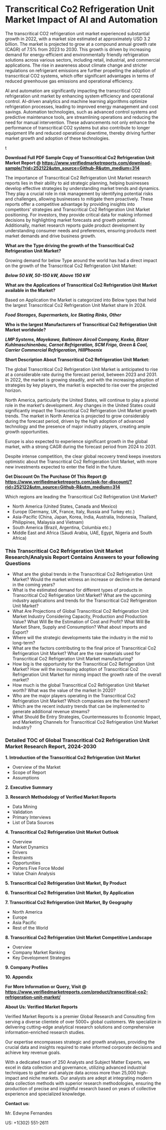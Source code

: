 <meta name="title" content="Global Transcritical Co2 Refrigeration Unit Market Impact of AI and Automation"><meta name="description" content="The transcritical CO2 refrigeration unit market experienced substantial growth in 2022, with a market size estimated at approximately USD 3.2 billion. The market is pr"><meta name="title" content="Transcritical Co2 Refrigeration Unit Market Size, Share, Scope, Trends, Growth, Opportunities, Analysis, Forecast"><h1>Transcritical Co2 Refrigeration Unit Market Impact of AI and Automation</h1><p>The transcritical CO2 refrigeration unit market experienced substantial growth in 2022, with a market size estimated at approximately USD 3.2 billion. The market is projected to grow at a compound annual growth rate (CAGR) of 7.5% from 2023 to 2030. This growth is driven by increasing demand for energy-efficient and environmentally friendly refrigeration solutions across various sectors, including retail, industrial, and commercial applications. The rise in awareness about climate change and stricter regulations on refrigerant emissions are further propelling the adoption of transcritical CO2 systems, which offer significant advantages in terms of reduced greenhouse gas emissions and operational efficiency.</p><p>AI and automation are significantly impacting the transcritical CO2 refrigeration unit market by enhancing system efficiency and operational control. AI-driven analytics and machine learning algorithms optimize refrigeration processes, leading to improved energy management and cost savings. Automation technologies, such as advanced control systems and predictive maintenance tools, are streamlining operations and reducing the need for manual intervention. These advancements not only enhance the performance of transcritical CO2 systems but also contribute to longer equipment life and reduced operational downtime, thereby driving further market growth and adoption of these technologies.</p>t</p><p id="" class=""><strong>Download Full PDF Sample Copy of Transcritical Co2 Refrigeration Unit Market Report @ <a href="https://www.verifiedmarketreports.com/download-sample/?rid=252122&utm_source=Github-R&utm_medium=314" target="_blank">https://www.verifiedmarketreports.com/download-sample/?rid=252122&utm_source=Github-R&utm_medium=314</a></strong></p><p>The importance of&nbsp;Transcritical Co2 Refrigeration Unit Market research reports lies in their ability to aid strategic planning, helping businesses develop effective strategies by understanding market trends and dynamics. They play a crucial role in risk management by identifying potential risks and challenges, allowing businesses to mitigate them proactively. These reports offer a competitive advantage by providing insights into competitors' strategies and Transcritical Co2 Refrigeration Unit Market positioning. For investors, they provide critical data for making informed decisions by highlighting market forecasts and growth potential. Additionally, market research reports guide product development by understanding consumer needs and preferences, ensuring products meet market demands and drive business growth.</p><p><strong>What are the&nbsp;Type driving the growth of the Transcritical Co2 Refrigeration Unit Market?</strong></p><p id="" class="">Growing demand for below Type around the world has had a direct impact on the growth of the Transcritical Co2 Refrigeration Unit Market:</p><em><strong>Below 50 kW, 50-150 kW, Above 150 kW</strong></em></p><strong>What are the&nbsp;Applications&nbsp;of Transcritical Co2 Refrigeration Unit Market available in the Market?</strong></p><p id="" class="">Based on Application the Market is categorized into Below types that held the largest Transcritical Co2 Refrigeration Unit Market share In 2024.</p><em><strong>Food Storages, Supermarkets, Ice Skating Rinks, Other</strong></em></p><strong>Who is the largest Manufacturers of Transcritical Co2 Refrigeration Unit Market worldwide?</strong></p><p><em><strong>LMP Systems, Mayekawa, Baltimore Aircoil Company, Koxka, Bitzer Kuhlmaschinenbau, Carnot Refrigeration, SCM Frigo, Green & Cool, Carrier Commercial Refrigeration, HillPhoenix</strong></em></p><p id="" class=""><strong>Short Description About Transcritical Co2 Refrigeration Unit Market:</strong></p><p>The global Transcritical Co2 Refrigeration Unit Market is anticipated to rise at a considerable rate during the forecast period, between 2023 and 2031. In 2022, the market is growing steadily, and with the increasing adoption of strategies by key players, the market is expected to rise over the projected horizon.</p><p>North America, particularly the United States, will continue to play a pivotal role in the market's development. Any changes in the United States could significantly impact the Transcritical Co2 Refrigeration Unit Market growth trends. The market in North America is projected to grow considerably during the forecast period, driven by the high adoption of advanced technology and the presence of major industry players, creating ample growth opportunities.</p><p>Europe is also expected to experience significant growth in the global market, with a strong CAGR during the forecast period from 2024 to 2031.</p><p>Despite intense competition, the clear global recovery trend keeps investors optimistic about the Transcritical Co2 Refrigeration Unit Market, with more new investments expected to enter the field in the future.</p><p id="" class=""><strong>Get Discount On The Purchase Of This Report @ <a href="https://www.verifiedmarketreports.com/ask-for-discount/?rid=252122&utm_source=Github-R&utm_medium=314" target="_blank">https://www.verifiedmarketreports.com/ask-for-discount/?rid=252122&utm_source=Github-R&utm_medium=314</a></strong></p>Which regions are leading the Transcritical Co2 Refrigeration Unit Market?</p><ul><li>North America (United States, Canada and Mexico)</li><li>Europe (Germany, UK, France, Italy, Russia and Turkey etc.)</li><li>Asia-Pacific (China, Japan, Korea, India, Australia, Indonesia, Thailand, Philippines, Malaysia and Vietnam)</li><li>South America (Brazil, Argentina, Columbia etc.)</li><li>Middle East and Africa (Saudi Arabia, UAE, Egypt, Nigeria and South Africa)</li></ul><h3 id="" class="">This Transcritical Co2 Refrigeration Unit Market Research/Analysis Report Contains Answers to your following Questions</h3><ul><li>What are the global trends in the Transcritical Co2 Refrigeration Unit Market? Would the market witness an increase or decline in the demand in the coming years?</li><li>What is the estimated demand for different types of products in Transcritical Co2 Refrigeration Unit Market? What are the upcoming industry applications and trends for the Transcritical Co2 Refrigeration Unit Market?</li><li>What Are Projections of Global Transcritical Co2 Refrigeration Unit Market Industry Considering Capacity, Production and Production Value? What Will Be the Estimation of Cost and Profit? What Will Be Market Share, Supply and Consumption? What about imports and Export?</li><li>Where will the strategic developments take the industry in the mid to long-term?</li><li>What are the factors contributing to the final price of Transcritical Co2 Refrigeration Unit Market? What are the raw materials used for Transcritical Co2 Refrigeration Unit Market manufacturing?</li><li>How big is the opportunity for the Transcritical Co2 Refrigeration Unit Market? How will the increasing adoption of Transcritical Co2 Refrigeration Unit Market for mining impact the growth rate of the overall market?</li><li>How much is the global Transcritical Co2 Refrigeration Unit Market worth? What was the value of the market In 2020?</li><li>Who are the major players operating in the Transcritical Co2 Refrigeration Unit Market? Which companies are the front runners?</li><li>Which are the recent industry trends that can be implemented to generate additional revenue streams?</li><li>What Should Be Entry Strategies, Countermeasures to Economic Impact, and Marketing Channels for Transcritical Co2 Refrigeration Unit Market Industry?</li></ul><h3 id="" class="">Detailed TOC of Global Transcritical Co2 Refrigeration Unit Market Research Report, 2024-2030</h3><p id="" class=""><strong>1. Introduction of the Transcritical Co2 Refrigeration Unit Market</strong></p><ul><li>Overview of the Market</li><li>Scope of Report</li><li>Assumptions</li></ul><p id="" class=""><strong>2. Executive Summary</strong></p><p id="" class=""><strong>3. Research Methodology of Verified Market Reports</strong></p><ul><li>Data Mining</li><li>Validation</li><li>Primary Interviews</li><li>List of Data Sources</li></ul><p id="" class=""><strong>4. Transcritical Co2 Refrigeration Unit Market Outlook</strong></p><ul><li>Overview</li><li>Market Dynamics</li><li>Drivers</li><li>Restraints</li><li>Opportunities</li><li>Porters Five Force Model</li><li>Value Chain Analysis</li></ul><p id="" class=""><strong>5. Transcritical Co2 Refrigeration Unit Market, By Product</strong></p><p id="" class=""><strong>6. Transcritical Co2 Refrigeration Unit Market, By Application</strong></p><p id="" class=""><strong>7. Transcritical Co2 Refrigeration Unit Market, By Geography</strong></p><ul><li>North America</li><li>Europe</li><li>Asia Pacific</li><li>Rest of the World</li></ul><p id="" class=""><strong>8. Transcritical Co2 Refrigeration Unit Market Competitive Landscape</strong></p><ul><li>Overview</li><li>Company Market Ranking</li><li>Key Development Strategies</li></ul><p id="" class=""><strong>9. Company Profiles</strong></p><p id="" class=""><strong>10. Appendix</strong></p><p id="" class=""><strong>For More Information or Query, Visit @ <a href="https://www.verifiedmarketreports.com/product/transcritical-co2-refrigeration-unit-market/" target="_blank">https://www.verifiedmarketreports.com/product/transcritical-co2-refrigeration-unit-market/</a></strong></p><p id="" class=""><strong>About Us: Verified Market Reports</strong></p><p id="" class="">Verified Market Reports is a premier Global Research and Consulting firm serving a diverse clientele of over 5000+ global customers. We specialize in delivering cutting-edge analytical research solutions and comprehensive information-enriched research studies.</p><p id="" class="">Our expertise encompasses strategic and growth analyses, providing the crucial data and insights required to make informed corporate decisions and achieve key revenue goals.</p><p id="" class="">With a dedicated team of 250 Analysts and Subject Matter Experts, we excel in data collection and governance, utilizing advanced industrial techniques to gather and analyze data across more than 25,000 high-impact and niche markets. Our analysts are adept at integrating modern data collection methods with superior research methodologies, ensuring the production of precise and insightful research based on years of collective experience and specialized knowledge.</p><p id="" class=""><strong>Contact us:</strong></p><p id="" class="">Mr. Edwyne Fernandes</p><p id="" class="">US: +1(302) 551-2611</p>